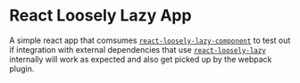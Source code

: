 # React Loosely Lazy App 

A simple react app that comsumes [`react-loosely-lazy-component`](https://github.com/rohan-deshpande/react-loosely-lazy-component) to test out if integration with external dependencies that use [`react-loosely-lazy`](https://github.com/atlassian-labs/react-loosely-lazy) internally will work as expected and also get picked up by the webpack plugin. 